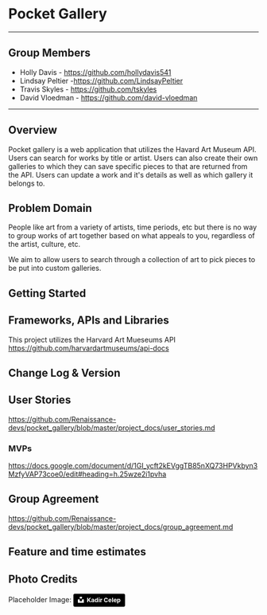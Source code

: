 # Pocket Gallery

---

## Group Members

- Holly Davis - https://github.com/hollydavis541
- Lindsay Peltier -https://github.com/LindsayPeltier
- Travis Skyles - https://github.com/tskyles
- David Vloedman - https://github.com/david-vloedman

---

## Overview

Pocket gallery is a web application that utilizes the Havard Art Museum API. Users can search for works by title or artist. Users can also create their own galleries to which they can save specific pieces to that are returned from the API. Users can update a work and it's details as well as which gallery it belongs to.

## Problem Domain

People like art from a variety of artists, time periods, etc but there is no way to group works of art together based on what appeals to you, regardless of the artist, culture, etc.

We aim to allow users to search through a collection of art to pick pieces to be put into custom galleries.

## Getting Started

## Frameworks, APIs and Libraries

This project utilizes the Harvard Art Mueseums API https://github.com/harvardartmuseums/api-docs

## Change Log & Version

## User Stories

https://github.com/Renaissance-devs/pocket_gallery/blob/master/project_docs/user_stories.md

### MVPs

https://docs.google.com/document/d/1GI_ycft2kEVggTB85nXQ73HPVkbyn3MzfyVAP73coe0/edit#heading=h.25wze2i1pvha

## Group Agreement

https://github.com/Renaissance-devs/pocket_gallery/blob/master/project_docs/group_agreement.md

## Feature and time estimates

## Photo Credits

Placeholder Image: <a style="background-color:black;color:white;text-decoration:none;padding:4px 6px;font-family:-apple-system, BlinkMacSystemFont, &quot;San Francisco&quot;, &quot;Helvetica Neue&quot;, Helvetica, Ubuntu, Roboto, Noto, &quot;Segoe UI&quot;, Arial, sans-serif;font-size:12px;font-weight:bold;line-height:1.2;display:inline-block;border-radius:3px" href="https://unsplash.com/@kadircelep?utm_medium=referral&amp;utm_campaign=photographer-credit&amp;utm_content=creditBadge" target="_blank" rel="noopener noreferrer" title="Download free do whatever you want high-resolution photos from Kadir Celep"><span style="display:inline-block;padding:2px 3px"><svg xmlns="http://www.w3.org/2000/svg" style="height:12px;width:auto;position:relative;vertical-align:middle;top:-2px;fill:white" viewBox="0 0 32 32"><title>unsplash-logo</title><path d="M10 9V0h12v9H10zm12 5h10v18H0V14h10v9h12v-9z"></path></svg></span><span style="display:inline-block;padding:2px 3px">Kadir Celep</span></a>

